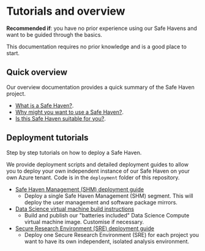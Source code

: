 # Tutorials and overview

**Recommended if**: you have no prior experience using our Safe Havens and want to be guided through the basics.

This documentation requires no prior knowledge and is a good place to start.

## Quick overview

Our overview documentation provides a quick summary of the Safe Haven project.

+ [What is a Safe Haven?](quick_overview/what-is-a-safe-haven.md).
+ [Why might you want to use a Safe Haven?](quick_overview/why-might-you-use-a-safe-haven.md).
+ [Is this Safe Haven suitable for you?](quick_overview/is-this-safe-haven-suitable-for-you.md).

## Deployment tutorials

Step by step tutorials on how to deploy a Safe Haven.

We provide deployment scripts and detailed deployment guides to allow you to deploy your own independent instance of our Safe Haven on your own Azure tenant. Code is in the `deployment` folder of this repository.

+ [Safe Haven Management (SHM) deployment guide](deployment_tutorials/how-to-deploy-shm.md)
  + Deploy a single Safe Haven Management (SHM) segment. This will deploy the user management and software package mirrors.
+ [Data Science virtual machine build instructions](deployment_tutorials/how-to-build-compute-vm-image.md)
  + Build and publish our "batteries included" Data Science Compute virtual machine image. Customise if necessary.
+ [Secure Research Environment (SRE) deployment guide](deployment_tutorials/how-to-deploy-sre.md)
  + Deploy one Secure Research Environment (SRE) for each project you want to have its own independent, isolated analysis environment.
